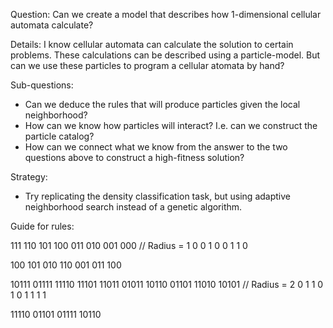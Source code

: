 Question:
  Can we create a model that describes how 1-dimensional cellular automata calculate?

Details:
  I know cellular automata can calculate the solution to certain problems. These calculations can be described using a particle-model. But can we use these particles to program a cellular atomata by hand?

Sub-questions:
  - Can we deduce the rules that will produce particles given the local neighborhood?
  - How can we know how particles will interact? I.e. can we construct the particle catalog?
  - How can we connect what we know from the answer to the two questions above to construct a high-fitness solution?

Strategy:
  - Try replicating the density classification task, but using adaptive neighborhood search instead of a genetic algorithm.

Guide for rules:

111 110 101 100 011 010 001 000 // Radius = 1
 0   0   1   0   0   1   1   0

100
101
010
110
001
011
100

10111 01111 11110 11101 11011 01011 10110 01101 11010 10101 // Radius = 2
  0     1     1     0     1     0     1     1     1     1

11110
01101
01111
10110
